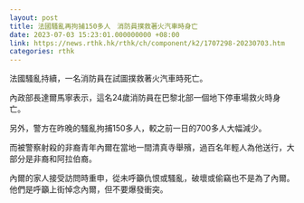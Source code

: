 ```yaml
---
layout: post
title: 法國騷亂再拘捕150多人　消防員撲救著火汽車時身亡
date: 2023-07-03 15:23:01.000000000 +08:00
link: https://news.rthk.hk/rthk/ch/component/k2/1707298-20230703.htm
categories: rthk
---
```


法國騷亂持續，一名消防員在試圖撲救著火汽車時死亡。

內政部長達爾馬寧表示，這名24歲消防員在巴黎北部一個地下停車場救火時身亡。

另外，警方在昨晚的騷亂拘捕150多人，較之前一日的700多人大幅減少。

而被警察射殺的非裔青年內爾在當地一間清真寺舉殯，過百名年輕人為他送行，大部分是非裔和阿拉伯裔。

內爾的家人接受訪問時重申，從未呼籲仇恨或騷亂，破壞或偷竊也不是為了內爾。他們是呼籲上街悼念內爾，但不要爆發衝突。
